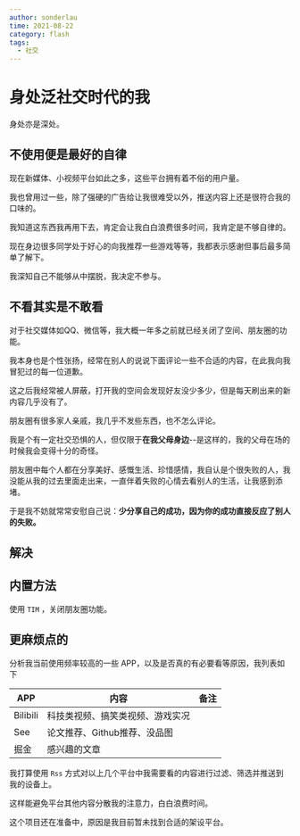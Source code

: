 ```yaml
---
author: sonderlau
time: 2021-08-22
category: flash
tags:
  - 社交
---
```


# 身处泛社交时代的我

身处亦是深处。

## 不使用便是最好的自律

现在新媒体、小视频平台如此之多，这些平台拥有着不俗的用户量。

我也曾用过一些，除了强硬的广告给让我很难受以外，推送内容上还是很符合我的口味的。

我知道这东西我再用下去，肯定会让我白白浪费很多时间，我肯定是不够自律的。

现在身边很多同学处于好心的向我推荐一些游戏等等，我都表示感谢但事后最多简单了解下。

我深知自己不能够从中摆脱，我决定不参与。

## 不看其实是不敢看

对于社交媒体如QQ、微信等，我大概一年多之前就已经关闭了空间、朋友圈的功能。

我本身也是个性张扬，经常在别人的说说下面评论一些不合适的内容，在此我向我冒犯过的每一位道歉。

这之后我经常被人屏蔽，打开我的空间会发现好友没少多少，但是每天刷出来的新内容几乎没有了。

朋友圈有很多家人亲戚，我几乎不发些东西，也不怎么评论。

我是个有一定社交恐惧的人，但仅限于**在我父母身边**--是这样的，我的父母在场的时候我会变得十分的奇怪。

朋友圈中每个人都在分享美好、感慨生活、珍惜感情，我自认是个很失败的人，我没能从我的过去里面走出来，一直伴着失败的心情去看别人的生活，让我感到添堵。

于是我不妨就常常安慰自己说：**少分享自己的成功，因为你的成功直接反应了别人的失败。**

## 解决

## 内置方法

使用 `TIM` ，关闭朋友圈功能。

## 更麻烦点的

分析我当前使用频率较高的一些 APP，以及是否真的有必要看等原因，我列表如下



| APP      | 内容                             | 备注 |
| -------- | -------------------------------- | ---- |
| Bilibili | 科技类视频、搞笑类视频、游戏实况 |      |
| See      | 论文推荐、Github推荐、没品图     |      |
| 掘金     | 感兴趣的文章                     |      |



我打算使用 `Rss` 方式对以上几个平台中我需要看的内容进行过滤、筛选并推送到我的设备上。

这样能避免平台其他内容分散我的注意力，白白浪费时间。



这个项目还在准备中，原因是我目前暂未找到合适的架设平台。
